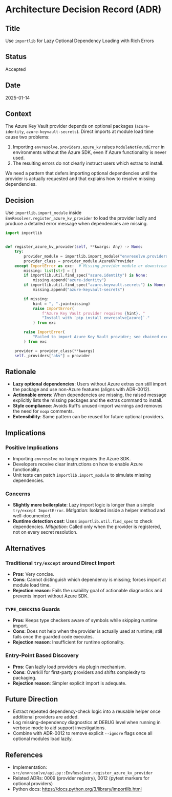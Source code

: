 # Architecture Decision Record (ADR)

## Title

Use `importlib` for Lazy Optional Dependency Loading with Rich Errors

## Status

Accepted

## Date

2025-01-14

## Context

The Azure Key Vault provider depends on optional packages (`azure-identity`, `azure-keyvault-secrets`). Direct imports at module load time cause two problems:

1. Importing `envresolve.providers.azure_kv` raises `ModuleNotFoundError` in environments without the Azure SDK, even if Azure functionality is never used.
2. The resulting errors do not clearly instruct users which extras to install.

We need a pattern that defers importing optional dependencies until the provider is actually requested and that explains how to resolve missing dependencies.

## Decision

Use `importlib.import_module` inside `EnvResolver.register_azure_kv_provider` to load the provider lazily and produce a detailed error message when dependencies are missing.

```python
import importlib


def register_azure_kv_provider(self, **kwargs: Any) -> None:
    try:
        provider_module = importlib.import_module("envresolve.providers.azure_kv")
        provider_class = provider_module.AzureKVProvider
    except ImportError as exc:  # Missing provider module or downstream deps
        missing: list[str] = []
        if importlib.util.find_spec("azure.identity") is None:
            missing.append("azure-identity")
        if importlib.util.find_spec("azure.keyvault.secrets") is None:
            missing.append("azure-keyvault-secrets")

        if missing:
            hint = ", ".join(missing)
            raise ImportError(
                f"Azure Key Vault provider requires {hint}. "
                "Install with `pip install envresolve[azure]`."
            ) from exc

        raise ImportError(
            "Failed to import Azure Key Vault provider; see chained exception for details."
        ) from exc

    provider = provider_class(**kwargs)
    self._providers["akv"] = provider
```

## Rationale

- **Lazy optional dependencies**: Users without Azure extras can still import the package and use non-Azure features (aligns with ADR-0012).
- **Actionable errors**: When dependencies are missing, the raised message explicitly lists the missing packages and the extras command to install.
- **Style compliance**: Avoids Ruff’s unused-import warnings and removes the need for `noqa` comments.
- **Extensibility**: Same pattern can be reused for future optional providers.

## Implications

### Positive Implications

- Importing `envresolve` no longer requires the Azure SDK.
- Developers receive clear instructions on how to enable Azure functionality.
- Unit tests can patch `importlib.import_module` to simulate missing dependencies.

### Concerns

- **Slightly more boilerplate**: Lazy import logic is longer than a simple `try/except ImportError`. *Mitigation*: Isolated inside a helper method and well-documented.
- **Runtime detection cost**: Uses `importlib.util.find_spec` to check dependencies. *Mitigation*: Called only when the provider is registered, not on every secret resolution.

## Alternatives

### Traditional `try/except` around Direct Import

- **Pros**: Very concise.
- **Cons**: Cannot distinguish which dependency is missing; forces import at module load time.
- **Rejection reason**: Fails the usability goal of actionable diagnostics and prevents import without Azure SDK.

### `TYPE_CHECKING` Guards

- **Pros**: Keeps type checkers aware of symbols while skipping runtime import.
- **Cons**: Does not help when the provider is actually used at runtime; still fails once the guarded code executes.
- **Rejection reason**: Insufficient for runtime optionality.

### Entry-Point Based Discovery

- **Pros**: Can lazily load providers via plugin mechanism.
- **Cons**: Overkill for first-party providers and shifts complexity to packaging.
- **Rejection reason**: Simpler explicit import is adequate.

## Future Direction

- Extract repeated dependency-check logic into a reusable helper once additional providers are added.
- Log missing-dependency diagnostics at DEBUG level when running in verbose mode to aid support investigations.
- Combine with ADR-0012 to remove explicit `--ignore` flags once all optional modules load lazily.

## References

- Implementation: `src/envresolve/api.py::EnvResolver.register_azure_kv_provider`
- Related ADRs: 0009 (provider registry), 0012 (pytest markers for optional providers)
- Python docs: https://docs.python.org/3/library/importlib.html
